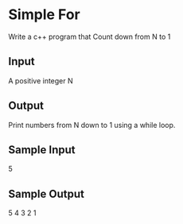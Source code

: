 # Simple For

Write a c++ program that Count down from N to 1

## Input
A positive integer N

## Output
Print numbers from N down to 1 using a while loop.

## Sample Input
5

## Sample Output
5 4 3 2 1

